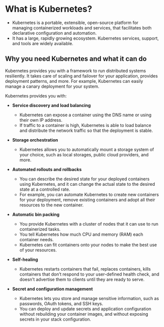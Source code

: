 # What is Kubernetes?

- Kubernetes is a portable, extensible, open-source platform for managing containerized workloads and services, that facilitates both declarative configuration and automation. 
- It has a large, rapidly growing ecosystem. Kubernetes services, support, and tools are widely available.


## Why you need Kubernetes and what it can do

Kubernetes provides you with a framework to run distributed systems resiliently. It takes care of scaling and failover for your application, provides deployment patterns, and more. For example, Kubernetes can easily manage a canary deployment for your system.

Kubernetes provides you with:

- **Service discovery and load balancing**
    - Kubernetes can expose a container using the DNS name or using their own IP address. 
    - If traffic to a container is high, Kubernetes is able to load balance and distribute the network traffic so that the deployment is stable.

- **Storage orchestration**
    - Kubernetes allows you to automatically mount a storage system of your choice, such as local storages, public cloud providers, and more.

- **Automated rollouts and rollbacks**
    - You can describe the desired state for your deployed containers using Kubernetes, and it can change the actual state to the desired state at a controlled rate. 
    - For example, you can automate Kubernetes to create new containers for your deployment, remove existing containers and adopt all their resources to the new container.

- **Automatic bin packing**
   - You provide Kubernetes with a cluster of nodes that it can use to run containerized tasks. 
   - You tell Kubernetes how much CPU and memory (RAM) each container needs. 
   - Kubernetes can fit containers onto your nodes to make the best use of your resources.

- **Self-healing**
    - Kubernetes restarts containers that fail, replaces containers, kills containers that don’t respond to your user-defined health check, and doesn’t advertise them to clients until they are ready to serve.

- **Secret and configuration management**
    - Kubernetes lets you store and manage sensitive information, such as passwords, OAuth tokens, and SSH keys. 
    - You can deploy and update secrets and application configuration without rebuilding your container images, and without exposing secrets in your stack configuration.

